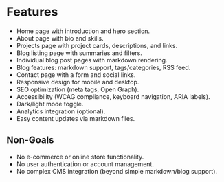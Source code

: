 # Features

- Home page with introduction and hero section.
- About page with bio and skills.
- Projects page with project cards, descriptions, and links.
- Blog listing page with summaries and filters.
- Individual blog post pages with markdown rendering.
- Blog features: markdown support, tags/categories, RSS feed.
- Contact page with a form and social links.
- Responsive design for mobile and desktop.
- SEO optimization (meta tags, Open Graph).
- Accessibility (WCAG compliance, keyboard navigation, ARIA labels).
- Dark/light mode toggle.
- Analytics integration (optional).
- Easy content updates via markdown files.

## Non-Goals
- No e-commerce or online store functionality.
- No user authentication or account management.
- No complex CMS integration (beyond simple markdown/blog support).
